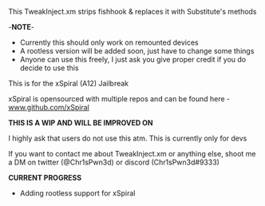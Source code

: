 This TweakInject.xm strips fishhook & replaces it with Substitute's methods

-**NOTE**-

- Currently this should only work on remounted devices
- A rootless version will be added soon, just have to change some things
- Anyone can use this freely, I just ask you give proper credit if you do decide to use this

This is for the xSpiral (A12) Jailbreak

xSpiral is opensourced with multiple repos and can be found here - www.github.com/xSpiral

**THIS IS A WIP AND WILL BE IMPROVED ON**

I highly ask that users do not use this atm. This is currently only for devs

If you want to contact me about TweakInject.xm or anything else, shoot me a DM on twitter (@Chr1sPwn3d) or discord (Chr1sPwn3d#9333)

**CURRENT PROGRESS**
- Adding rootless support for xSpiral
